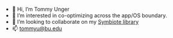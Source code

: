 - 👋 Hi, I’m Tommy Unger
- 👀 I’m interested in co-optimizing across the app/OS boundary.
- 💞️ I’m looking to collaborate on my [Symbiote library](https://github.com/Symbi-OS/Symlib)
- 📫 tommyu@bu.edu


